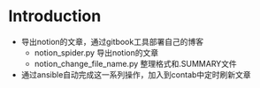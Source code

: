 # Introduction
- 导出notion的文章，通过gitbook工具部署自己的博客
    - notion_spider.py 导出notion的文章
    - notion_change_file_name.py 整理格式和.SUMMARY文件
- 通过ansible自动完成这一系列操作，加入到contab中定时刷新文章